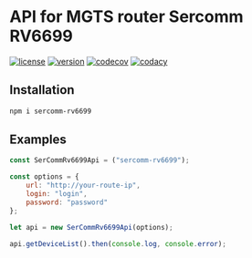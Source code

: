 # API for MGTS router Sercomm RV6699

[![license](https://img.shields.io/npm/l/sercomm-rv6699.svg)](https://www.npmjs.com/package/sercomm-rv6699)
[![version](https://img.shields.io/npm/v/sercomm-rv6699.svg)](https://www.npmjs.com/package/sercomm-rv6699)
[![codecov](https://codecov.io/gh/timmson/sercomm-rv6699/branch/master/graph/badge.svg)](https://codecov.io/gh/timmson/sercomm-rv6699)
[![codacy](https://api.codacy.com/project/badge/Grade/71d7aeeb05e940028f7ac1766d6fff30)](https://www.codacy.com/app/timmson666/sercomm-rv6699)

## Installation

```bash
npm i sercomm-rv6699
```

## Examples

```js
const SerCommRv6699Api = ("sercomm-rv6699");

const options = {
    url: "http://your-route-ip",
    login: "login",
    password: "password"
};

let api = new SerCommRv6699Api(options);

api.getDeviceList().then(console.log, console.error);
```
